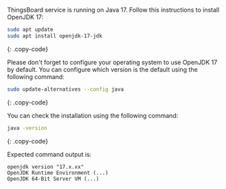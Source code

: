 ThingsBoard service is running on Java 17. Follow this instructions to install OpenJDK 17:

```bash
sudo apt update
sudo apt install openjdk-17-jdk
```
{: .copy-code}

Please don't forget to configure your operating system to use OpenJDK 17 by default. 
You can configure which version is the default using the following command:

```bash
sudo update-alternatives --config java
```
{: .copy-code}

You can check the installation using the following command:

```bash
java -version
```
{: .copy-code}

Expected command output is:

```text
openjdk version "17.x.xx" 
OpenJDK Runtime Environment (...)
OpenJDK 64-Bit Server VM (...)
```
